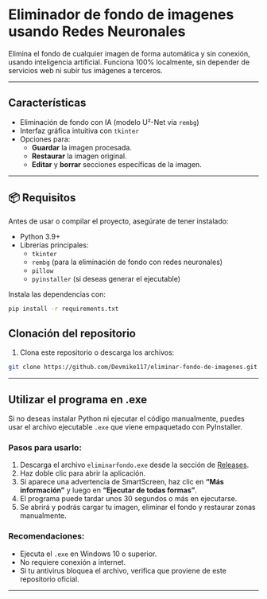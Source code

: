 
# Eliminador de fondo de imagenes usando Redes Neuronales

Elimina el fondo de cualquier imagen de forma automática y sin conexión, usando inteligencia artificial. Funciona 100% localmente, sin depender de servicios web ni subir tus imágenes a terceros.

---

## Características

- Eliminación de fondo con IA (modelo U²-Net vía `rembg`)
- Interfaz gráfica intuitiva con `tkinter`
- Opciones para:
  - **Guardar** la imagen procesada.
  - **Restaurar** la imagen original.
  - **Editar** y **borrar** secciones específicas de la imagen.

---

## 📦 Requisitos

Antes de usar o compilar el proyecto, asegúrate de tener instalado:

- Python 3.9+
- Librerías principales:
  - `tkinter`
  - `rembg` (para la eliminación de fondo con redes neuronales)
  - `pillow`
  - `pyinstaller` (si deseas generar el ejecutable)


Instala las dependencias con:

```bash
pip install -r requirements.txt

```


## Clonación del repositorio

1. Clona este repositorio o descarga los archivos:
```bash
git clone https://github.com/Devmike117/eliminar-fondo-de-imagenes.git
```

---

## Utilizar el programa en .exe

Si no deseas instalar Python ni ejecutar el código manualmente, puedes usar el archivo ejecutable `.exe` que viene empaquetado con PyInstaller.

### Pasos para usarlo:
1. Descarga el archivo `eliminarfondo.exe` desde la sección de [Releases](https://github.com/Devmike117/eliminar-fondo-de-imagenes/releases).
2. Haz doble clic para abrir la aplicación.
3. Si aparece una advertencia de SmartScreen, haz clic en **“Más información”** y luego en **“Ejecutar de todas formas”**.
4. El programa puede tardar unos 30 segundos o más en ejecutarse.
5. Se abrirá y podrás cargar tu imagen, eliminar el fondo y restaurar zonas manualmente.

### Recomendaciones:
- Ejecuta el `.exe` en Windows 10 o superior.
- No requiere conexión a internet.
- Si tu antivirus bloquea el archivo, verifica que proviene de este repositorio oficial.

---

